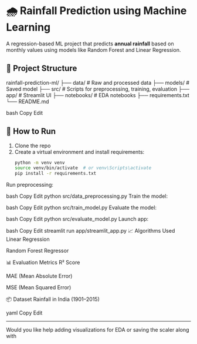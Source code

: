 # 🌧️ Rainfall Prediction using Machine Learning

A regression-based ML project that predicts **annual rainfall** based on monthly values using models like Random Forest and Linear Regression.

## 📂 Project Structure

rainfall-prediction-ml/
├── data/ # Raw and processed data
├── models/ # Saved model
├── src/ # Scripts for preprocessing, training, evaluation
├── app/ # Streamlit UI
├── notebooks/ # EDA notebooks
├── requirements.txt
└── README.md

bash
Copy
Edit

## 🚀 How to Run

1. Clone the repo
2. Create a virtual environment and install requirements:
   ```bash
   python -m venv venv
   source venv/bin/activate  # or venv\Scripts\activate
   pip install -r requirements.txt
Run preprocessing:

bash
Copy
Edit
python src/data_preprocessing.py
Train the model:

bash
Copy
Edit
python src/train_model.py
Evaluate the model:

bash
Copy
Edit
python src/evaluate_model.py
Launch app:

bash
Copy
Edit
streamlit run app/streamlit_app.py
📈 Algorithms Used
Linear Regression

Random Forest Regressor

📊 Evaluation Metrics
R² Score

MAE (Mean Absolute Error)

MSE (Mean Squared Error)

📦 Dataset
Rainfall in India (1901–2015)

yaml
Copy
Edit

---

Would you like help adding visualizations for EDA or saving the scaler along with 